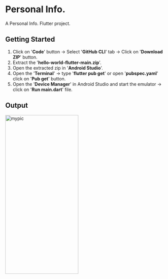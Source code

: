 # Personal Info.
A Personal Info. Flutter project.

## Getting Started
1. Click on '<b>Code</b>' button -> Select '<b>GitHub CLI</b>' tab -> Click on '<b>Download ZIP</b>' button.
2. Extract the '<b>hello-world-flutter-main.zip</b>'.
3. Open the extracted zip in '<b>Android Studio</b>'.
4. Open the '<b>Terminal</b>' -> type '<b>flutter pub get</b>' or open '<b>pubspec.yaml</b>' click on '<b>Pub get</b>' button.
5. Open the '<b>Device Manager</b>' in Android Studio and start the emulator -> click on '<b>Run main.dart</b>' file.

## Output
<img src="" alt="mypic" style="width:230px; height:500px"/>

